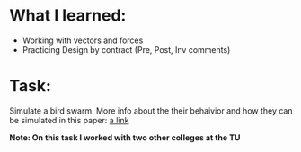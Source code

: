 # What I learned:
* Working with vectors and forces
* Practicing Design by contract (Pre, Post, Inv comments)

# Task:
Simulate a bird swarm.
More info about the their behaivior and how they can be simulated in this paper: [a link](https://www.red3d.com/cwr/boids/index.html)

**Note: On this task I worked with two other colleges at the TU**

